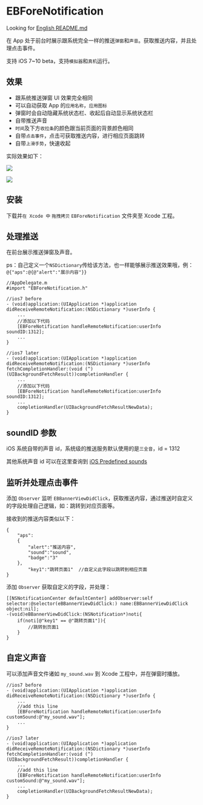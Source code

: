 # EBForeNotification
Looking for [English README.md](/README_ENGLISH.md)

在 App 处于前台时展示跟系统完全一样的推送`弹窗`和`声音`。获取推送内容，并且处理点击事件。

支持 iOS 7~10 beta，支持`模拟器`和`真机`运行。

## 效果
- 跟系统推送弹窗 UI 效果完全相同
- 可以自动获取 App 的`应用名称`，`应用图标`
- 弹窗时会自动隐藏系统状态栏、收起后自动显示系统状态栏
- 自带推送声音
- `时间`及下方`收拉条`的颜色跟当前页面的背景颜色相同
- 自带`点击事件`，点击可获取推送内容，进行相应页面跳转
- 自带`上滑手势`，快速收起

实际效果如下：

![](https://github.com/Yasashi/EBForeNotification/raw/master/screenshot/screenshot01.gif)

![](https://github.com/Yasashi/EBForeNotification/raw/master/screenshot/screenshot02.gif)


## 安装
下载并`在 Xcode 中` `拖拽拷贝` `EBForeNotification` 文件夹至 Xcode 工程。

## 处理推送
在前台展示推送弹窗及声音。

ps：自己定义一个`NSDictionary`传给该方法，也一样能够展示推送效果哦，例：`@{"aps":@{@"alert":"展示内容"}}`

```objc
//AppDelegate.m
#import "EBForeNotification.h"

//ios7 before
- (void)application:(UIApplication *)application didReceiveRemoteNotification:(NSDictionary *)userInfo { 
	...
	//添加以下代码
    [EBForeNotification handleRemoteNotification:userInfo soundID:1312];
    ...
}

//ios7 later  
- (void)application:(UIApplication *)application didReceiveRemoteNotification:(NSDictionary *)userInfo fetchCompletionHandler:(void (^)(UIBackgroundFetchResult))completionHandler {    
	...
	//添加以下代码
    [EBForeNotification handleRemoteNotification:userInfo soundID:1312];
    ...
    completionHandler(UIBackgroundFetchResultNewData);
}
```

## soundID 参数
iOS 系统自带的声音 id，系统级的推送服务默认使用的是`三全音`，id = 1312

其他系统声音 id 可以在这里查询到 [iOS Predefined sounds](http://iphonedevwiki.net/index.php/AudioServices#)


## 监听并处理点击事件
添加 `Observer` 监听 `EBBannerViewDidClick`，获取推送内容，通过推送时自定义的字段处理自己逻辑，如：跳转到对应页面等。

接收到的推送内容类似以下：

```
{
    "aps":
    {
        "alert":"推送内容",
        "sound":"sound",
        "badge":"3"
    },
        "key1":"跳转页面1"  //自定义此字段以跳转到相应页面
}
```

添加 `Observer` 获取自定义的字段，并处理：

```objc
[[NSNotificationCenter defaultCenter] addObserver:self selector:@selector(eBBannerViewDidClick:) name:EBBannerViewDidClick object:nil];
-(void)eBBannerViewDidClick:(NSNotification*)noti{
    if(noti[@"key1" == @"跳转页面1"]){
        //跳转到页面1
    }
}
```

## 自定义声音
可以添加声音文件诸如 `my_sound.wav` 到 Xcode 工程中，并在弹窗时播放。

```objc
//ios7 before
- (void)application:(UIApplication *)application didReceiveRemoteNotification:(NSDictionary *)userInfo { 
	...
	//add this line
	[EBForeNotification handleRemoteNotification:userInfo customSound:@"my_sound.wav"];
    ...
}

//ios7 later  
- (void)application:(UIApplication *)application didReceiveRemoteNotification:(NSDictionary *)userInfo fetchCompletionHandler:(void (^)(UIBackgroundFetchResult))completionHandler {    
	...
	//add this line
	[EBForeNotification handleRemoteNotification:userInfo customSound:@"my_sound.wav"];
    ...
    completionHandler(UIBackgroundFetchResultNewData);
}
```

